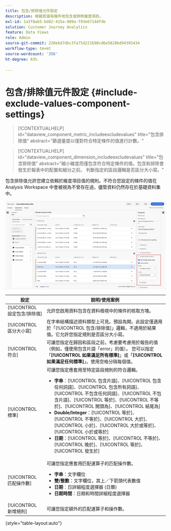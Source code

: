 ```yaml
---
title: 包含/排除值元件設定
description: 根據其值有條件地包含或排除維度項目。
exl-id: 1a3f8ab5-bd82-415a-989a-f93e6714df4b
solution: Customer Journey Analytics
feature: Data Views
role: Admin
source-git-commit: 220ebd7dbc3fa75d221690cd6e5828bd94395434
workflow-type: tm+mt
source-wordcount: '356'
ht-degree: 83%

---
```


# 包含/排除值元件設定 {#include-exclude-values-component-settings}

<!-- markdownlint-disable MD034 -->

>[!CONTEXTUALHELP]
>id="dataview_component_metric_includeexcludevalues"
>title="包含排除值"
>abstract="篩選量度以僅對符合特定條件的值進行計數。"

<!-- markdownlint-enable MD034 -->

<!-- markdownlint-disable MD034 -->

>[!CONTEXTUALHELP]
>id="dataview_component_dimension_includeexcludevalues"
>title="包含排除值"
>abstract="縮小維度而僅包含符合特定條件的值。包含和排除會發生於報表中的配置和細分之前。 判斷指定的區段邏輯是否區分大小寫。"

<!-- markdownlint-enable MD034 -->

包含排除值允許您建立依賴於維度項目值的規則。不符合您設定的條件的值在 Analysis Workspace 中會被視為不曾存在過，儘管資料仍然存在於基礎資料集中。

![資料檢視視窗重點顯示「包括排除值」](../assets/include-exclude.png)

| 設定 | 說明/使用案例 |
| --- | --- |
| [!UICONTROL 設定包含/排除值] | 允許您啟用資料包含在資料檢視中的條件的核取方塊。 |
| [!UICONTROL 區分大小寫] | 在字串結構描述資料類型上可見。預設為開。此設定僅適用於「[!UICONTROL 包含/排除值]」邏輯，不適用於結果值。它允許您指定規則是否區分大小寫。 |
| [!UICONTROL 符合] | 可讓您指定在歸因和區段之前，考慮要考慮用於報告的值（例如，僅使用包含片語「error」的值）。 您可以指定「**[!UICONTROL 如果滿足所有標準]**」或「**[!UICONTROL 如果滿足任何標準]**」。使用空格分隔每個值。 |
| [!UICONTROL 標準] | 可讓您指定應套用至特定區段規則的符合邏輯。<ul><li>**字串**：[!UICONTROL 包含片語]、[!UICONTROL 包含任何詞語]、[!UICONTROL 包含所有詞語]、[!UICONTROL 不包含任何詞語]、[!UICONTROL 不包含片語]、[!UICONTROL 等於]、[!UICONTROL 不等於]、[!UICONTROL 開頭為]、[!UICONTROL 結尾為]</li><li>**Double/Integer**：[!UICONTROL 等於]、[!UICONTROL 不等於]、[!UICONTROL 大於]、[!UICONTROL 小於]、[!UICONTROL 大於或等於]、[!UICONTROL 小於或等於]</li><li>**日期**：[!UICONTROL 等於]、[!UICONTROL 不等於]、[!UICONTROL 晚於]、[!UICONTROL 等於]、[!UICONTROL 發生於]</li></ul> |
| [!UICONTROL 匹配操作數] | 可讓您指定應套用匹配運算子的匹配操作數。<ul><li>**字串**：文字欄位</li><li>**雙/整數**：文字欄位，其上／下箭頭代表數值</li><li>**日期**：日詳細程度選擇器 (日曆)</li><li>**日期時間**：日期和時間詳細程度選擇器</li></ul> |
| [!UICONTROL 新增規則] | 可讓您指定額外的匹配運算子和操作數。 |

{style="table-layout:auto"}

